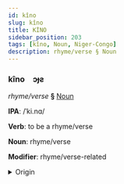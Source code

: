 ```yaml
---
id: kîno
slug: kîno
title: KİNO
sidebar_position: 203
tags: [kîno, Noun, Niger-Congo]
description: rhyme/verse § Noun
---
```


### kîno&emsp;<span kind="abugida">ɔɟƨ</span>

*rhyme/verse* **§** [Noun](../../tags/Noun)

**IPA**: /ˈki.nɑ/

**Verb**: to be a rhyme/verse

**Noun**: rhyme/verse

**Modifier**: rhyme/verse-related

<details>
    <summary>Origin</summary>
    Swahili kina /ki.nɑ/<br/>
    <em>Niger-Congo Language Family</em>
</details>